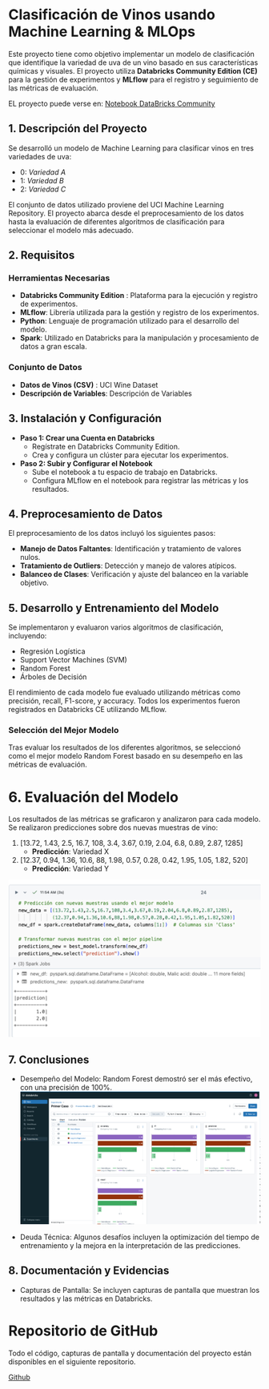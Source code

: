 # Clasificación de Vinos usando Machine Learning & MLOps

Este proyecto tiene como objetivo implementar un modelo de clasificación que identifique la variedad de uva de un vino basado en sus características químicas y visuales. El proyecto utiliza **Databricks Community Edition (CE)** para la gestión de experimentos y **MLflow** para el registro y seguimiento de las métricas de evaluación.

EL proyecto puede verse en: 
[Notebook DataBricks Community](https://databricks-prod-cloudfront.cloud.databricks.com/public/4027ec902e239c93eaaa8714f173bcfc/2657414811437463/38460485407947/6411828836102010/latest.html)


## 1. Descripción del Proyecto
Se desarrolló un modelo de Machine Learning para clasificar vinos en tres variedades de uva:
- 0: *Variedad A*
- 1: *Variedad B*
- 2: *Variedad C*

El conjunto de datos utilizado proviene del UCI Machine Learning Repository. El proyecto abarca desde el preprocesamiento de los datos hasta la evaluación de diferentes algoritmos de clasificación para seleccionar el modelo más adecuado.

## 2. Requisitos
### Herramientas Necesarias
- **Databricks Community Edition** : Plataforma para la ejecución y registro de experimentos.
- **MLflow**: Librería utilizada para la gestión y registro de los experimentos.
- **Python**: Lenguaje de programación utilizado para el desarrollo del modelo.
- **Spark**: Utilizado en Databricks para la manipulación y procesamiento de datos a gran escala.

### Conjunto de Datos

- **Datos de Vinos (CSV)** : UCI Wine Dataset
- **Descripción de Variables**: Descripción de Variables
## 3. Instalación y Configuración

- **Paso 1: Crear una Cuenta en Databricks**
    - Regístrate en Databricks Community Edition.
    - Crea y configura un clúster para ejecutar los experimentos.
- **Paso 2: Subir y Configurar el Notebook**
    - Sube el notebook a tu espacio de trabajo en Databricks.
	- Configura MLflow en el notebook para registrar las métricas y los resultados.
## 4. Preprocesamiento de Datos
El preprocesamiento de los datos incluyó los siguientes pasos:
- **Manejo de Datos Faltantes**: Identificación y tratamiento de valores nulos.
- **Tratamiento de Outliers**: Detección y manejo de valores atípicos.
- **Balanceo de Clases**: Verificación y ajuste del balanceo en la variable objetivo.

## 5. Desarrollo y Entrenamiento del Modelo
Se implementaron y evaluaron varios algoritmos de clasificación, incluyendo:
- Regresión Logística
- Support Vector Machines (SVM)
- Random Forest
- Árboles de Decisión

El rendimiento de cada modelo fue evaluado utilizando métricas como precisión, recall, F1-score, y accuracy. Todos los experimentos fueron registrados en Databricks CE utilizando MLflow.

### Selección del Mejor Modelo
Tras evaluar los resultados de los diferentes algoritmos, se seleccionó como el mejor modelo Random Forest basado en su desempeño en las métricas de evaluación.

# 6. Evaluación del Modelo
Los resultados de las métricas se graficaron y analizaron para cada modelo. Se realizaron predicciones sobre dos nuevas muestras de vino:
1.	[13.72, 1.43, 2.5, 16.7, 108, 3.4, 3.67, 0.19, 2.04, 6.8, 0.89, 2.87, 1285]
    - **Predicción**: Variedad X
2.	[12.37, 0.94, 1.36, 10.6, 88, 1.98, 0.57, 0.28, 0.42, 1.95, 1.05, 1.82, 520]
    - **Predicción**: Variedad Y

![image info](./images/testcase.png)
## 7. Conclusiones
- Desempeño del Modelo: Random Forest demostró ser el más efectivo, con una precisión de 100%.
![image info](./images/mlflows.png)

- Deuda Técnica: Algunos desafíos incluyen la optimización del tiempo de entrenamiento y la mejora en la interpretación de las predicciones.
## 8. Documentación y Evidencias
- Capturas de Pantalla: Se incluyen capturas de pantalla que muestran los resultados y las métricas en Databricks.

# Repositorio de GitHub
Todo el código, capturas de pantalla y documentación del proyecto están disponibles en el siguiente repositorio.

[Github](https://github.com/omarbecerrasierra/MLOpsChallenge/tree/main)
